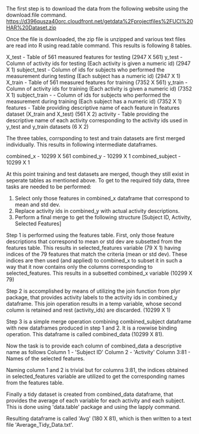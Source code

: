 The first step is to download the data from the following website using the download.file command.
https://d396qusza40orc.cloudfront.net/getdata%2Fprojectfiles%2FUCI%20HAR%20Dataset.zip

Once the file is downloaded, the zip file is unzipped and various text files are read into R using read.table command. This results is following 8 tables.

X_test - Table of 561 measured features for testing (2947 X 561)
y_test - Column of activity ids for testing (Each activity is given a numeric id) (2947 X 1)
subject_test - Column of ids for subjects who performed the measurement during testing (Each subject has a numeric id) (2947 X 1)
X_train - Table of 561 measured features for training (7352 X 561)
y_train - Column of activity ids for training (Each activity is given a numeric id) (7352 X 1)
subject_train -  - Column of ids for subjects who performed the measurement during training (Each subject has a numeric id) (7352 X 1)
features - Table providing descriptive name of each feature in features dataset (X_train and X_test) (561 X 2) 
activity - Table providing the descriptive name of each activity corresponding to the activity ids used in y_test and y_train datasets (6 X 2)

The three tables, corrsponding to test and train datasets are first merged individually. This results in following intermediate dataframes. 

combined_x - 10299 X 561
combined_y - 10299 X 1
combined_subject - 10299 X 1

At this point training and test datasets are merged, though they still exist in seperate tables as mentioned above. To get to the required tidy data, three tasks are needed to be performed:

1) Select only those features in combined_x dataframe that correspond to mean and std dev.
2) Replace activity ids in combined_y with actual activity descriptions.
3) Perform a final merge to get the following structure [Subject ID, Activity, Selected Features]

Step 1 is performed using the features table. First, only those feature descriptions that correspond to mean or std dev are subsetted from the features table. This results in selected_features variable (79 X 1) having indices of the 79 features that match the criteria (mean or std dev). These indices are then used (and applied) to combined_x to subset it in such a way that it now contains only the columns corresponding to selected_features. This results in a subsetted combined_x variable (10299 X 79)

Step 2 is accomplished by means of utilizing the join function from plyr package, that provides activity labels to the activity ids in combined_y dataframe. This join operation results in a temp variable, whose second column is retained and rest (activity_ids) are discarded. (10299 X 1)

Step 3 is a simple merge operation combining combined_subject dataframe with new dataframes produced in step 1 and 2. It is a rowwise binding operation. This dataframe is called combined_data (10299 X 81).

Now the task is to provide each column of combined_data a descriptive name as follows
Column 1 - 'Subject ID'
Column 2 - 'Activity'
Column 3:81 - Names of the selected features.

Naming column 1 and 2 is trivial but for columns 3:81, the indices obtained in selected_features variable are utilized to get the corresponding names from the features table.

Finally a tidy dataset is created from combined_data dataframe, that provides the average of each variable for each activity and each subject. This is done using 'data.table' package and using the lapply command.

Resulting dataframe is called 'Avg' (180 X 81), which is then written to a text file 'Average_Tidy_Data.txt'.